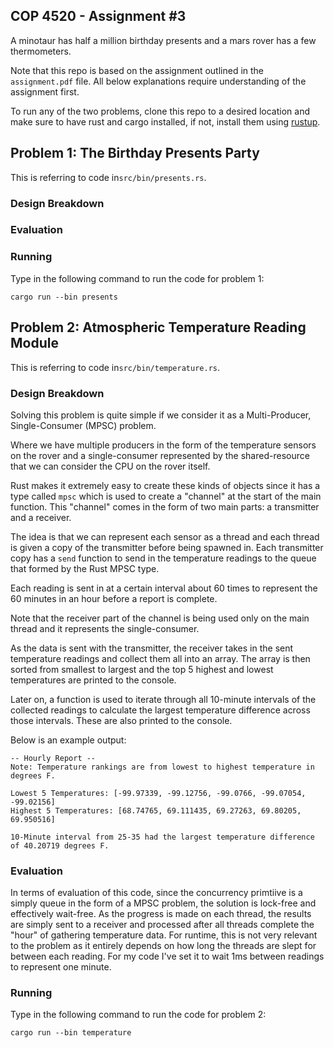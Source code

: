 ## COP 4520 - Assignment #3
A minotaur has half a million birthday presents and a mars rover has a few thermometers.

Note that this repo is based on the assignment outlined in the `assignment.pdf` file.
All below explanations require understanding of the assignment first.

To run any of the two problems, clone this repo to a desired location and make sure to have rust and cargo installed, if not, install them using [rustup](https://rustup.rs).

## Problem 1: The Birthday Presents Party
This is referring to code in`src/bin/presents.rs`.

### Design Breakdown

### Evaluation

### Running
Type in the following command to run the code for problem 1:
```
cargo run --bin presents
```

## Problem 2: Atmospheric Temperature Reading Module
This is referring to code in`src/bin/temperature.rs`.

### Design Breakdown
Solving this problem is quite simple if we consider it as a Multi-Producer, Single-Consumer (MPSC) problem.

Where we have multiple producers in the form of the temperature sensors on the rover and a single-consumer represented by the shared-resource that we can consider the CPU on the rover itself.

Rust makes it extremely easy to create these kinds of objects since it has a type called `mpsc` which is used to create a "channel" at the start of the main function. 
This "channel" comes in the form of two main parts: a transmitter and a receiver. 

The idea is that we can represent each sensor as a thread and each thread is given a copy of the transmitter before being spawned in.
Each transmitter copy has a `send` function to send in the temperature readings to the queue that formed by the Rust MPSC type. 

Each reading is sent in at a certain interval about 60 times to represent the 60 minutes in an hour before a report is complete.

Note that the receiver part of the channel is being used only on the main thread and it represents the single-consumer.

As the data is sent with the transmitter, the receiver takes in the sent temperature readings and collect them all into an array.
The array is then sorted from smallest to largest and the top 5 highest and lowest temperatures are printed to the console.

Later on, a function is used to iterate through all 10-minute intervals of the collected readings to calculate the largest temperature difference across those intervals.
These are also printed to the console.

Below is an example output:
```
-- Hourly Report --
Note: Temperature rankings are from lowest to highest temperature in degrees F.

Lowest 5 Temperatures: [-99.97339, -99.12756, -99.0766, -99.07054, -99.02156]
Highest 5 Temperatures: [68.74765, 69.111435, 69.27263, 69.80205, 69.950516]

10-Minute interval from 25-35 had the largest temperature difference of 40.20719 degrees F.
```
### Evaluation
In terms of evaluation of this code, since the concurrency primtiive is a simply queue in the form of a MPSC problem, the solution is lock-free and effectively wait-free. As the progress is made on each thread, the results are simply sent to a receiver and processed after all threads complete the "hour" of gathering temperature data. For runtime, this is not very relevant to the problem as it entirely depends on how long the threads are slept for between each reading. For my code I've set it to wait 1ms between readings to represent one minute.


### Running
Type in the following command to run the code for problem 2:
```
cargo run --bin temperature
```